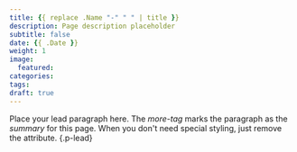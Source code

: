 ```yaml
---
title: {{ replace .Name "-" " " | title }}
description: Page description placeholder
subtitle: false
date: {{ .Date }}
weight: 1
image:
  featured:
categories:
tags:
draft: true
---
```


Place your lead paragraph here. The _more-tag_ marks the paragraph as the _summary_ for this page. When you don't need special styling, just remove the attribute.
{.p-lead} <!--more-->
